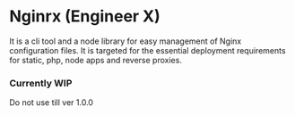 # Nginrx (Engineer X)
It is a cli tool and a node library for easy management of Nginx configuration files. It is targeted for the essential deployment requirements for static, php, node apps and reverse proxies.

### Currently WIP
Do not use till ver 1.0.0

